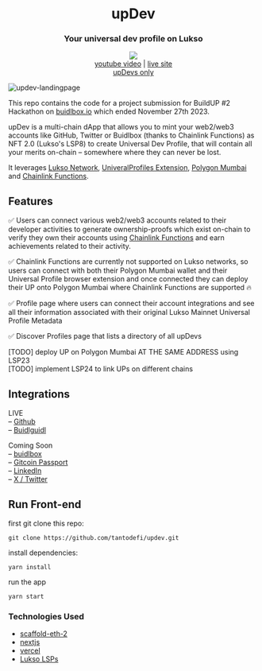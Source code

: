 <div align="center">
  <h1>upDev</h1>
  <h3>Your universal dev profile on Lukso</h3>
  <img src="updev-black-logo.png" />
</div>

<div align="center">
  <a href="https://www.youtube.com/watch?v=fHk1DrFlUV0">youtube video</a> | <a href="https://updev-bshevchenko-boris-shevchenkos-projects.vercel.app/">live site</a>
</div>

<div align="center">
  <a href="https://updev-nextjs.vercel.app/profiles">upDevs only</a>
</div>

![updev-landingpage](screenshot-landing.png)

This repo contains the code for a project submission for BuildUP #2 Hackathon on [buidlbox.io](https://app.buidlbox.io/buidlbox/buidlhacks) which ended November 27th 2023.

upDev is a multi-chain dApp that allows you to mint your web2/web3 accounts like GitHub, Twitter or Buidlbox (thanks to Chainlink Functions) as NFT 2.0 (Lukso's LSP8) to create Universal Dev Profile, that will contain all your merits on-chain – somewhere where they can never be lost.

It leverages [Lukso Network](https://lukso.network/), [UniveralProfiles Extension](https://chromewebstore.google.com/detail/universal-profiles/abpickdkkbnbcoepogfhkhennhfhehfn), [Polygon Mumbai](https://mumbai.polygonscan.com/) and [Chainlink Functions](https://docs.chain.link/chainlink-functions).

## Features

✅ Users can connect various web2/web3 accounts related to their developer activities to generate ownership-proofs which exist on-chain to verify they own their accounts using [Chainlink Functions]() and earn achievements related to their activity.

✅ Chainlink Functions are currently not supported on Lukso networks, so users can connect with both their Polygon Mumbai wallet and their Universal Profile browser extension and once connected they can deploy their UP onto Polygon Mumbai where Chainlink Functions are supported 🔥

✅ Profile page where users can connect their account integrations and see all their information associated with their original Lukso Mainnet Universal Profile Metadata

✅ Discover Profiles page that lists a directory of all upDevs

[TODO] deploy UP on Polygon Mumbai AT THE SAME ADDRESS using LSP23<br />
[TODO] implement LSP24 to link UPs on different chains

## Integrations

LIVE<br />
– [Github](https://github.com/) <br />
– [Buidlguidl](https://buidlguidl.com/) <br />

Coming Soon<br />
– [buidlbox](https://app.buidlbox.io/) <br />
– [Gitcoin Passport](https://passport.gitcoin.co/) <br />
– [LinkedIn](https://www.linkedin.com/) <br />
– [X / Twitter](https://twitter.com/) <br />

## Run Front-end

first git clone this repo:

```git clone https://github.com/tantodefi/updev.git```

install dependencies:

```yarn install```

run the app

```yarn start```


### Technologies Used

- [scaffold-eth-2](https://scaffoldeth.io/)
- [nextjs](https://nextjs.org/)
- [vercel](vercel.com)
- [Lukso LSPs](https://github.com/lukso-network/lsp-smart-contracts)
